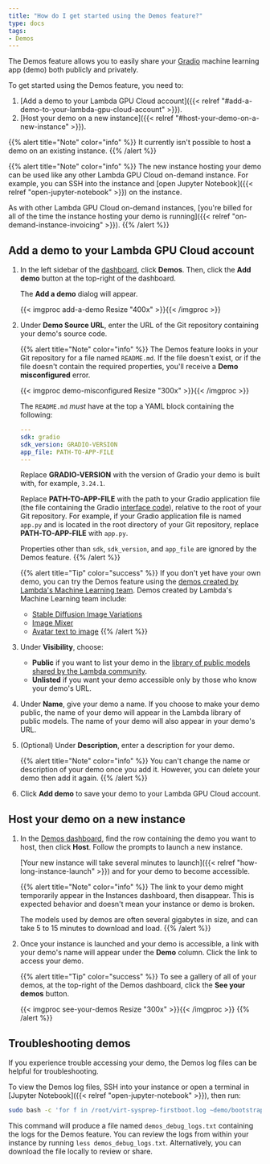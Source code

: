 ```yaml
---
title: "How do I get started using the Demos feature?"
type: docs
tags:
- Demos
---
```


The Demos feature allows you to easily share your
[Gradio](https://gradio.app/) machine learning app (demo) both publicly and
privately.

To get started using the Demos feature, you need to:

1. [Add a demo to your Lambda GPU Cloud account]({{< relref "#add-a-demo-to-your-lambda-gpu-cloud-account" >}}).
1. [Host your demo on a new instance]({{< relref "#host-your-demo-on-a-new-instance" >}}).

{{% alert title="Note" color="info" %}}
It currently isn't possible to host a demo on an existing instance.
{{% /alert %}}

{{% alert title="Note" color="info" %}}
The new instance hosting your demo can be used like any other Lambda GPU Cloud
on-demand instance. For example, you can SSH into the instance and
[open Jupyter Notebook]({{< relref "open-jupyter-notebook" >}}) on the
instance.

As with other Lambda GPU Cloud on-demand instances,
[you're billed for all of the time the instance hosting your demo is running]({{< relref "on-demand-instance-invoicing" >}}).
{{% /alert %}}

## Add a demo to your Lambda GPU Cloud account

1. In the left sidebar of the
   [dashboard](https://cloud.lambdalabs.com/instances), click **Demos**. Then,
   click the **Add demo** button at the top-right of the dashboard.

   The **Add a demo** dialog will appear.

   {{< imgproc add-a-demo Resize "400x" >}}{{< /imgproc >}}

1. Under **Demo Source URL**, enter the URL of the Git repository containing
   your demo's source code.

   {{% alert title="Note" color="info" %}}
   The Demos feature looks in your Git repository for a file named
   `README.md`. If the file doesn't exist, or if the file doesn't contain the
   required properties, you'll receive a **Demo misconfigured** error.

   {{< imgproc demo-misconfigured Resize "300x" >}}{{< /imgproc >}}

   The `README.md` _must_ have at the top a YAML block containing the
   following:

   ```yaml
   ---
   sdk: gradio
   sdk_version: GRADIO-VERSION
   app_file: PATH-TO-APP-FILE
   ---
   ```

   Replace **GRADIO-VERSION** with the version of Gradio your demo is built
   with, for example, `3.24.1`.

   Replace **PATH-TO-APP-FILE** with the path to your Gradio application file
   (the file containing the Gradio
   [interface code](https://gradio.app/docs/#interface)),
   relative to the root of your Git repository. For example, if your Gradio
   application file is named `app.py` and is located in the root directory of
   your Git repository, replace **PATH-TO-APP-FILE** with `app.py`.

   Properties other than `sdk`, `sdk_version`, and `app_file` are ignored by
   the Demos feature.
   {{% /alert %}}

   {{% alert title="Tip" color="success" %}}
   If you don't yet have your own demo, you can try the Demos feature using
   the
   [demos created by Lambda's Machine Learning team](https://huggingface.co/lambdalabs).
   Demos created by Lambda's Machine Learning team include:

   - [Stable Diffusion Image Variations](https://huggingface.co/spaces/lambdalabs/stable-diffusion-image-variations)
   - [Image Mixer](https://huggingface.co/spaces/lambdalabs/image-mixer-demo)
   - [Avatar text to image](https://huggingface.co/spaces/lambdalabs/text-to-avatar)
   {{% /alert %}}

1. Under **Visibility**, choose:

   - **Public** if you want to list your demo in the
     [library of public models shared by the Lambda community](https://cloud.lambdalabs.com/demos).
   - **Unlisted** if you want your demo accessible only by those who know your
     demo's URL.

1. Under **Name**, give your demo a name. If you choose to make your demo
   public, the name of your demo will appear in the Lambda library of public
   models. The name of your demo will also appear in your demo's URL.

1. (Optional) Under **Description**, enter a description for your demo.

   <!-- TODO: Add what the description is used for. -->

   {{% alert title="Note" color="info" %}}
   You can't change the name or description of your demo once you add it.
   However, you can delete your demo then add it again.
   {{% /alert %}}

1. Click **Add demo** to save your demo to your Lambda GPU Cloud account.

## Host your demo on a new instance

1. In the [Demos dashboard](https://cloud.lambdalabs.com/edit-demos), find the
   row containing the demo you want to host, then click **Host**. Follow the
   prompts to launch a new instance.

   [Your new instance will take several minutes to launch]({{< relref "how-long-instance-launch" >}})
   and for your demo to become accessible.

   {{% alert title="Note" color="info" %}}
   The link to your demo might temporarily appear in the Instances dashboard,
   then disappear. This is expected behavior and doesn't mean your instance or
   demo is broken.

   The models used by demos are often several gigabytes in size, and can take 5
   to 15 minutes to download and load.
   {{% /alert %}}

   <!-- TODO: Update how-long-instance-launch to mention Demos. -->

1. Once your instance is launched and your demo is accessible, a link with
   your demo's name will appear under the **Demo** column. Click the link to
   access your demo.

   {{% alert title="Tip" color="success" %}}
   To see a gallery of all of your demos, at the top-right of the Demos
   dashboard, click the **See your demos** button.

   {{< imgproc see-your-demos Resize "300x" >}}{{< /imgproc >}}
   {{% /alert %}}

## Troubleshooting demos

If you experience trouble accessing your demo, the Demos log files can be
helpful for troubleshooting.

To view the Demos log files, SSH into your instance or open a terminal in
[Jupyter Notebook]({{< relref "open-jupyter-notebook" >}}), then run:

```bash
sudo bash -c 'for f in /root/virt-sysprep-firstboot.log ~demo/bootstrap.log; do printf "### BEGIN $f\n\n"; cat $f; printf "\n### END $f\n\n"; done > demos_debug_logs.txt; printf "### BEGIN journalctl -u lambda-demos.service\n\n$(journalctl -u lambda-demos.service)\n\n### END journalctl -u lambda-demos.service" >> demos_debug_logs.txt'
```

This command will produce a file named `demos_debug_logs.txt` containing the
logs for the Demos feature. You can review the logs from within your instance
by running `less demos_debug_logs.txt`. Alternatively, you can download the
file locally to review or share.
